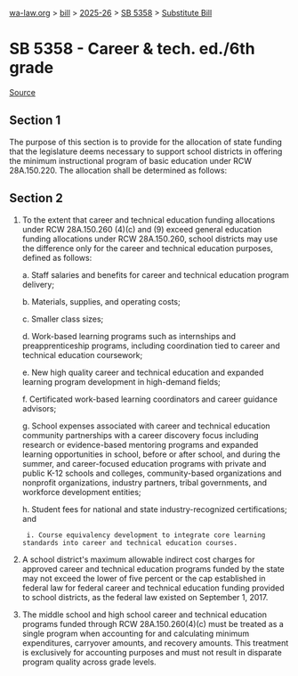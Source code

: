 [wa-law.org](/) > [bill](/bill/) > [2025-26](/bill/2025-26/) > [SB 5358](/bill/2025-26/sb/5358/) > [Substitute Bill](/bill/2025-26/sb/5358/S/)

# SB 5358 - Career & tech. ed./6th grade

[Source](http://lawfilesext.leg.wa.gov/biennium/2025-26/Pdf/Bills/Senate%20Bills/5358-S.pdf)

## Section 1
The purpose of this section is to provide for the allocation of state funding that the legislature deems necessary to support school districts in offering the minimum instructional program of basic education under RCW 28A.150.220. The allocation shall be determined as follows:

## Section 2
1. To the extent that career and technical education funding allocations under RCW 28A.150.260 (4)(c) and (9) exceed general education funding allocations under RCW 28A.150.260, school districts may use the difference only for the career and technical education purposes, defined as follows:

    a. Staff salaries and benefits for career and technical education program delivery;

    b. Materials, supplies, and operating costs;

    c. Smaller class sizes;

    d. Work-based learning programs such as internships and preapprenticeship programs, including coordination tied to career and technical education coursework;

    e. New high quality career and technical education and expanded learning program development in high-demand fields;

    f. Certificated work-based learning coordinators and career guidance advisors;

    g. School expenses associated with career and technical education community partnerships with a career discovery focus including research or evidence-based mentoring programs and expanded learning opportunities in school, before or after school, and during the summer, and career-focused education programs with private and public K-12 schools and colleges, community-based organizations and nonprofit organizations, industry partners, tribal governments, and workforce development entities;

    h. Student fees for national and state industry-recognized certifications; and

        i. Course equivalency development to integrate core learning standards into career and technical education courses.

2. A school district's maximum allowable indirect cost charges for approved career and technical education programs funded by the state may not exceed the lower of five percent or the cap established in federal law for federal career and technical education funding provided to school districts, as the federal law existed on September 1, 2017.

3. The middle school and high school career and technical education programs funded through RCW 28A.150.260(4)(c) must be treated as a single program when accounting for and calculating minimum expenditures, carryover amounts, and recovery amounts. This treatment is exclusively for accounting purposes and must not result in disparate program quality across grade levels.
